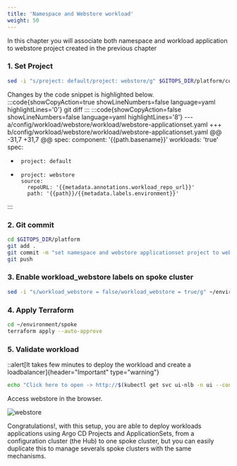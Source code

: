 ```yaml
---
title: 'Namespace and Webstore workload'
weight: 50
---
```


In this chapter you will associate both namespace and workload application to webstore project created in the previous chapter

### 1. Set Project

```bash
sed -i "s/project: default/project: webstore/g" $GITOPS_DIR/platform/config/workload/webstore/workload/webstore-applicationset.yaml 
```
Changes by the code snippet is highlighted below.
:::code{showCopyAction=true showLineNumbers=false language=yaml highlightLines='0'}
git diff
:::
:::code{showCopyAction=false showLineNumbers=false language=yaml highlightLines='8'}
--- a/config/workload/webstore/workload/webstore-applicationset.yaml
+++ b/config/workload/webstore/workload/webstore-applicationset.yaml
@@ -31,7 +31,7 @@ spec:
         component: '{{path.basename}}'
         workloads: 'true'
     spec:
-      project: default
+      project: webstore
       source:
         repoURL: '{{metadata.annotations.workload_repo_url}}'
         path: '{{path}}/{{metadata.labels.environment}}'
:::

### 2. Git commit
```bash
cd $GITOPS_DIR/platform
git add . 
git commit -m "set namespace and webstore applicationset project to webstore"
git push
```


### 3. Enable workload_webstore labels on spoke cluster

```bash
sed -i "s/workload_webstore = false/workload_webstore = true/g" ~/environment/spoke/main.tf
```

### 4. Apply Terraform

```bash
cd ~/environment/spoke
terraform apply --auto-approve
```

### 5. Validate workload

::alert[It takes few minutes to deploy the workload and create a loadbalancer]{header="Important" type="warning"}

```bash
echo "Click here to open -> http://$(kubectl get svc ui-nlb -n ui --context spoke-staging --output jsonpath='{.status.loadBalancer.ingress[0].hostname}')"
```

Access  webstore in the browser.

![webstore](/static/images/webstore-ui.png)

Congratulations!, with this setup, you are able to deploy workloads applications using Argo CD Projects and ApplicationSets, from a configuration cluster (the Hub) to one spoke cluster, but you can easily duplicate this to manage severals spoke clusters with the same mechanisms.
